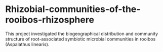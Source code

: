 # Rhizobial-communities-of-the-rooibos-rhizosphere
This project investigated the biogeographical distribution and community structure of root-associated symbiotic microbial communities in rooibos (Aspalathus linearis).  

